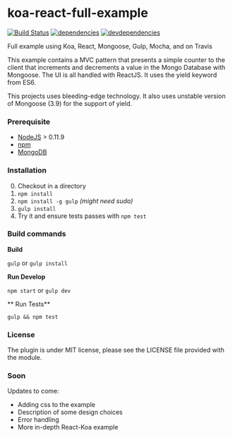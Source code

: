 # koa-react-full-example

[![Build Status][travis.img]][travis.url]
[![dependencies][deps.img]][deps.url]
[![devdependencies][devdeps.img]][devdeps.url]

Full example using Koa, React, Mongoose, Gulp, Mocha, and on Travis

This example contains a MVC pattern that presents a simple counter to the client that increments and decrements a value in the Mongo Database with Mongoose. The UI is all handled with ReactJS. It uses the yield keyword from ES6.

This projects uses bleeding-edge technology. It also uses unstable version of Mongoose (3.9) for the support of yield.

### Prerequisite

* [NodeJS](http://nodejs.org/download/) > 0.11.9
* [npm](https://www.npmjs.org/)
* [MongoDB](http://www.mongodb.org/downloads)

### Installation

0. Checkout in a directory
0. `npm install`
0. `npm install -g gulp` *(might need sudo)*
0. `gulp install`
0. Try it and ensure tests passes with `npm test`

### Build commands

**Build**

`gulp` or `gulp install`

**Run Develop**

`npm start` or `gulp dev`

** Run Tests**

`gulp && npm test`

### License

The plugin is under MIT license, please see the LICENSE file provided with the module.

### Soon

Updates to come:

 - Adding css to the example
 - Description of some design choices
 - Error handling
 - More in-depth React-Koa example

[travis.img]: https://api.travis-ci.org/dozoisch/koa-react-full-example.svg
[travis.url]: https://travis-ci.org/dozoisch/koa-react-full-example
[deps.img]: https://david-dm.org/dozoisch/koa-react-full-example.svg
[deps.url]: https://david-dm.org/dozoisch/koa-react-full-example
[devdeps.img]: https://david-dm.org/dozoisch/koa-react-full-example/dev-status.svg
[devdeps.url]: https://david-dm.org/dozoisch/koa-react-full-example#info=devDependencies
